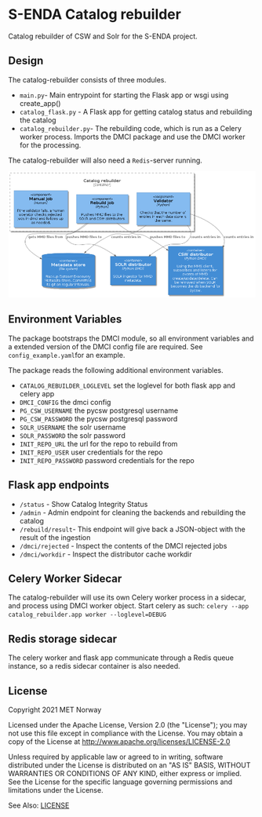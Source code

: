 # S-ENDA Catalog rebuilder

Catalog rebuilder of CSW and Solr for the S-ENDA project.

## Design

The catalog-rebuilder consists of three modules.

* `main.py`- Main entrypoint for starting the Flask app or wsgi using create_app()
* `catalog_flask.py` - A Flask app for getting catalog status and rebuilding the catalog
* `catalog_rebuilder.py`- The rebuilding code, which is run as a Celery worker process. Imports
the DMCI package and use the DMCI worker for the processing.

The catalog-rebuilder will also need a `Redis`-server running.


![Catalog rebuilder component diagram](rebuilder-component-diagram.png)

## Environment Variables

The package bootstraps the DMCI module, so all environment variables and a
extended version of  the DMCI config file are required. See `config_example.yaml`for an example.

The package reads the following additional environment variables.

* `CATALOG_REBUILDER_LOGLEVEL` set the loglevel for both flask app and celery app
* `DMCI_CONFIG` the dmci config
* `PG_CSW_USERNAME` the pycsw postgresql username
* `PG_CSW_PASSWORD` the pycsw postgresql password
* `SOLR_USERNAME` the solr username
* `SOLR_PASSWORD` the solr password
* `INIT_REPO_URL` the url for the repo to rebuild from
* `INIT_REPO_USER` user credentials for the repo
* `INIT_REPO_PASSWORD` password credentials for the repo


## Flask app endpoints

* `/status` - Show Catalog Integrity Status
* `/admin` - Admin endpoint for cleaning the backends and rebuilding the catalog
* `/rebuild/result`- This endpoint will give back a JSON-object with the result of the ingestion
* `/dmci/rejected` - Inspect the contents of the DMCI rejected jobs
* `/dmci/workdir` - Inspect the distributor cache workdir
  
## Celery Worker Sidecar

The catalog-rebuilder will use its own Celery worker process in a sidecar, and process using
DMCI worker object.
Start celery as such:
`celery --app catalog_rebuilder.app worker --loglevel=DEBUG`

## Redis storage sidecar

The celery worker and flask app communicate through a Redis queue instance, so a redis sidecar container is also needed.

## License

Copyright 2021 MET Norway

Licensed under the Apache License, Version 2.0 (the "License"); you may not use this file except in
compliance with the License. You may obtain a copy of the License at
http://www.apache.org/licenses/LICENSE-2.0

Unless required by applicable law or agreed to in writing, software distributed under the License
is distributed on an "AS IS" BASIS, WITHOUT WARRANTIES OR CONDITIONS OF ANY KIND, either express or
implied. See the License for the specific language governing permissions and limitations under the
License.

See Also: [LICENSE](https://raw.githubusercontent.com/metno/catalog-rebuilder/main/LICENSE)
